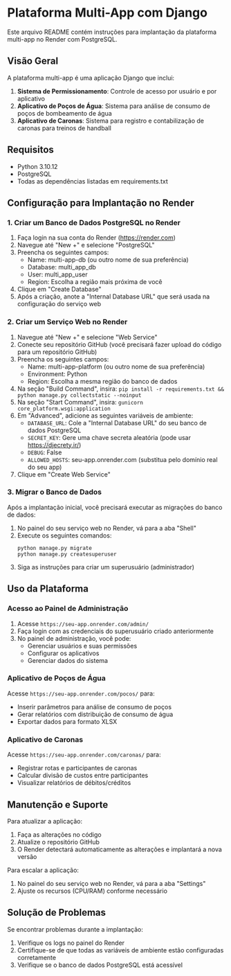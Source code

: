 # Plataforma Multi-App com Django

Este arquivo README contém instruções para implantação da plataforma multi-app no Render com PostgreSQL.

## Visão Geral

A plataforma multi-app é uma aplicação Django que inclui:

1. **Sistema de Permissionamento**: Controle de acesso por usuário e por aplicativo
2. **Aplicativo de Poços de Água**: Sistema para análise de consumo de poços de bombeamento de água
3. **Aplicativo de Caronas**: Sistema para registro e contabilização de caronas para treinos de handball

## Requisitos

- Python 3.10.12
- PostgreSQL
- Todas as dependências listadas em requirements.txt

## Configuração para Implantação no Render

### 1. Criar um Banco de Dados PostgreSQL no Render

1. Faça login na sua conta do Render (https://render.com)
2. Navegue até "New +" e selecione "PostgreSQL"
3. Preencha os seguintes campos:
   - Name: multi-app-db (ou outro nome de sua preferência)
   - Database: multi_app_db
   - User: multi_app_user
   - Region: Escolha a região mais próxima de você
4. Clique em "Create Database"
5. Após a criação, anote a "Internal Database URL" que será usada na configuração do serviço web

### 2. Criar um Serviço Web no Render

1. Navegue até "New +" e selecione "Web Service"
2. Conecte seu repositório GitHub (você precisará fazer upload do código para um repositório GitHub)
3. Preencha os seguintes campos:
   - Name: multi-app-platform (ou outro nome de sua preferência)
   - Environment: Python
   - Region: Escolha a mesma região do banco de dados
4. Na seção "Build Command", insira: `pip install -r requirements.txt && python manage.py collectstatic --noinput`
5. Na seção "Start Command", insira: `gunicorn core_platform.wsgi:application`
6. Em "Advanced", adicione as seguintes variáveis de ambiente:
   - `DATABASE_URL`: Cole a "Internal Database URL" do seu banco de dados PostgreSQL
   - `SECRET_KEY`: Gere uma chave secreta aleatória (pode usar https://djecrety.ir/)
   - `DEBUG`: False
   - `ALLOWED_HOSTS`: seu-app.onrender.com (substitua pelo domínio real do seu app)
7. Clique em "Create Web Service"

### 3. Migrar o Banco de Dados

Após a implantação inicial, você precisará executar as migrações do banco de dados:

1. No painel do seu serviço web no Render, vá para a aba "Shell"
2. Execute os seguintes comandos:
   ```
   python manage.py migrate
   python manage.py createsuperuser
   ```
3. Siga as instruções para criar um superusuário (administrador)

## Uso da Plataforma

### Acesso ao Painel de Administração

1. Acesse `https://seu-app.onrender.com/admin/`
2. Faça login com as credenciais do superusuário criado anteriormente
3. No painel de administração, você pode:
   - Gerenciar usuários e suas permissões
   - Configurar os aplicativos
   - Gerenciar dados do sistema

### Aplicativo de Poços de Água

Acesse `https://seu-app.onrender.com/pocos/` para:
- Inserir parâmetros para análise de consumo de poços
- Gerar relatórios com distribuição de consumo de água
- Exportar dados para formato XLSX

### Aplicativo de Caronas

Acesse `https://seu-app.onrender.com/caronas/` para:
- Registrar rotas e participantes de caronas
- Calcular divisão de custos entre participantes
- Visualizar relatórios de débitos/créditos

## Manutenção e Suporte

Para atualizar a aplicação:
1. Faça as alterações no código
2. Atualize o repositório GitHub
3. O Render detectará automaticamente as alterações e implantará a nova versão

Para escalar a aplicação:
1. No painel do seu serviço web no Render, vá para a aba "Settings"
2. Ajuste os recursos (CPU/RAM) conforme necessário

## Solução de Problemas

Se encontrar problemas durante a implantação:
1. Verifique os logs no painel do Render
2. Certifique-se de que todas as variáveis de ambiente estão configuradas corretamente
3. Verifique se o banco de dados PostgreSQL está acessível
